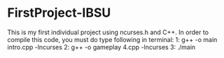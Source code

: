 # FirstProject-IBSU
This is my first individual project using ncurses.h and C++. 
In order to compile this code, you must do type following  in terminal:
1: g++ -o main intro.cpp -lncurses
2: g++ -o gameplay 4.cpp -lncurses
3: ./main
